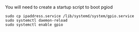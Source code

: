 You will need to create a startup script to boot pgiod 
```
sudo cp ipaddress.service /lib/systemd/system/gpio.service
sudo systemctl daemon-reload
sudo systemctl enable gpio
```
